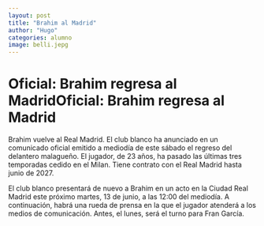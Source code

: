 ```yaml
---
layout: post
title: "Brahim al Madrid"
author: "Hugo"
categories: alumno
image: belli.jepg
---
```


# Oficial: Brahim regresa al MadridOficial: Brahim regresa al Madrid

Brahim vuelve al Real Madrid. El club blanco ha anunciado en un comunicado oficial emitido a mediodía de este sábado el regreso del delantero malagueño. El jugador, de 23 años, ha pasado las últimas tres temporadas cedido en el Milan. Tiene contrato con el Real Madrid hasta junio de 2027.

El club blanco presentará de nuevo a Brahim en un acto en la Ciudad Real Madrid este próximo martes, 13 de junio, a las 12:00 del mediodía. A continuación, habrá una rueda de prensa en la que el jugador atenderá a los medios de comunicación. Antes, el lunes, será el turno para Fran García.
